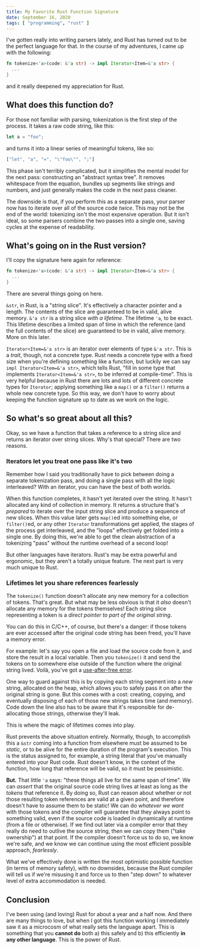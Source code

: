```yaml
---
title: My Favorite Rust Function Signature
date: September 16, 2020
tags: [ "programming", "rust" ]
---
```


I've gotten really into writing parsers lately, and Rust has turned out to be 
the perfect language for that. In the course of my adventures, I came up with
the following:

```rust
fn tokenize<'a>(code: &'a str) -> impl Iterator<Item=&'a str> {
  ...
}
```

and it really deepened my appreciation for Rust.

## What does this function do?

For those not familiar with parsing, tokenization is the first step of the 
process. It takes a raw code string, like this:

```rust
let a = "foo";
```

and turns it into a linear series of meaningful tokens, like so:

```rust
["let", "a", "=", "\"foo\"", ";"]
```

This phase isn't terribly complicated, but it simplifies the mental model for 
the next pass: constructing an "abstract syntax tree". It removes whitespace 
from the equation, bundles up segments like strings and numbers, and just 
generally makes the code in the next pass cleaner.

The downside is that, if you perform this as a separate pass, your parser now 
has to iterate over all of the source code *twice*. This may not be the end of 
the world: tokenizing isn't the most expensive operation. But it isn't ideal,
so some parsers combine the two passes into a single one, saving cycles at the 
expense of readability.

## What's going on in the Rust version?

I'll copy the signature here again for reference:

```rust
fn tokenize<'a>(code: &'a str) -> impl Iterator<Item=&'a str> {
  ...
}
```

There are several things going on here.

`&str`, in Rust, is a "string slice". It's effectively a character pointer and a 
length. The contents of the slice are guaranteed to be in valid, alive memory.
`&'a str` is a string slice *with a lifetime*. The lifetime `'a`, to be 
exact. This lifetime describes a limited span of time in which the 
reference (and the full contents of the slice) are guaranteed to be in valid, 
alive memory. More on this later.

`Iterator<Item=&'a str>` is an iterator over elements of type `&'a str`. This
is a *trait*, though, not a concrete type. Rust needs a concrete type with a 
fixed size when you're defining something like a function, but luckily we can 
say `impl Iterator<Item=&'a str>`, which tells Rust, "fill in some type that 
implements `Iterator<Item=&'a str>`, to be inferred at compile-time". This is 
very helpful because in Rust there are lots and lots of different concrete types 
for `Iterator`; applying something like a `map()` or a `filter()` returns a whole 
new concrete type. So this way, we don't have to worry about keeping the 
function signature up to date as we work on the logic.

## So what's so great about all this?

Okay, so we have a function that takes a reference to a string slice and returns
an iterator over string slices. Why's that special? There are two reasons.

### Iterators let you treat one pass like it's two

Remember how I said you traditionally have to pick between doing a separate 
tokenization pass, and doing a single pass with all the logic interleaved? With
an iterator, you can have the best of both worlds.

When this function completes, it hasn't yet iterated over the string. It hasn't 
allocated any kind of collection in memory. It returns a structure that's 
*prepared* to iterate over the input string slice and produce a sequence of new 
slices. When this value later gets `map()`ed into something else, or 
`filter()`ed, or any other `Iterator` transformations get applied, the stages 
of the process get interleaved, and the "loops" effectively get folded into a 
single one. By doing this, we're able to get the clean abstraction of a 
tokenizing "pass" without the runtime overhead of a second loop!

But other languages have iterators. Rust's may be extra powerful and ergonomic,
but they aren't a totally unique feature. The next part is very much unique to
Rust.

### Lifetimes let you share references fearlessly

The `tokenize()` function doesn't allocate any new memory for a collection of
tokens. That's great. But what may be less obvious is that it *also* doesn't 
allocate any memory for the tokens themselves! Each string slice representing a
token is a *direct pointer to part of the original string*.

You can do this in C/C++, of course, but there's a danger: if those tokens are
ever accessed after the original code string has been freed, you'll have a 
memory error.

For example: let's say you open a file and load the source code from it, and 
store the result in a local variable. Then you `tokenize()` it and send the 
tokens on to somewhere else outside of the function where the original string
lived. Voilà, you've got a [use-after-free error](https://en.wikipedia.org/wiki/Dangling_pointer).

One way to guard against this is by copying each string segment into a *new* 
string, allocated on the heap, which allows you to safely pass it on after the
original string is gone. But this comes with a cost: creating, copying, and 
eventually disposing of each of those new strings takes time (and memory). Code 
down the line also has to be aware that it's responsible for de-allocating those 
strings, otherwise they'll leak.

This is where the magic of lifetimes comes into play.

Rust prevents the above situation entirely. Normally, though, to accomplish this 
a `&str` coming into a function from elsewhere must be assumed to be *static*, 
or to be alive for the entire duration of the program's execution. This is the 
status assigned to, for example, a string literal that you've manually entered 
into your Rust code. Rust doesn't know, in the context of the function, how 
long that reference will be valid, so it must be pessimistic.

**But.** That little `'a` says: "these things all live for the same span of time". We 
can *assert* that the original source code string lives at least as long as the 
*tokens* that reference it. By doing so, Rust can reason about whether or not
those resulting token references are valid at a given point, and therefore 
doesn't have to assume them to be static! We can do *whatever we want* with 
those tokens and the compiler will guarantee that they always point to something 
valid, even if the source code is loaded in dynamically at runtime (from a file 
or otherwise). If we find out later via a compiler error that they really do 
need to outlive the source string, then we can copy them ("take ownership") at
that point. If the compiler doesn't force us to do so, we know we're safe, 
and we know we can continue using the most efficient possible approach, 
*fearlessly*.

What we've effectively done is written the most optimistic possible function 
(in terms of memory safety), with no downsides, because the Rust compiler will
tell us if we're misusing it and force us to then "step down" to whatever level 
of extra accommodation is needed.

## Conclusion

I've been using (and loving) Rust for about a year and a half now. And there are 
many things to love, but when I got this function working I immediately saw it 
as a microcosm of what really sets the language apart. This is something that 
you **cannot do** both a) this safely and b) this efficiently **in any other 
language**. This is the power of Rust.